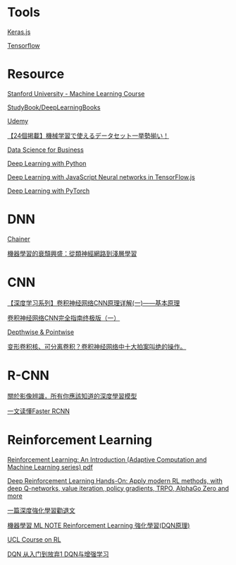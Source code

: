 
Tools
======

[Keras.js](https://transcranial.github.io/keras-js/#/mnist-cnn)

[Tensorflow](http://playground.tensorflow.org/)



Resource
==========

[Stanford University - Machine Learning Course](https://www.coursera.org/learn/machine-learning)

[StudyBook/DeepLearningBooks](https://github.com/changwookjun/StudyBook/tree/master/DeepLearningBooks)

[Udemy](https://udemy.benesse.co.jp/ai/)

[【24個掲載】機械学習で使えるデータセット一挙勢揃い！](https://www.codexa.net/ml-dataset-list/)

[Data Science for Business](https://github.com/lhduc94/IT-Ebooks/blob/master/Data%20Science%20for%20Business.pdf)

[Deep Learning with Python](https://www.manning.com/books/deep-learning-with-python)

[Deep Learning with JavaScript Neural networks in TensorFlow.js](https://www.manning.com/books/deep-learning-with-javascript)

[Deep Learning with PyTorch](https://www.manning.com/books/deep-learning-with-pytorch)


DNN
======

[Chainer](https://tutorials.chainer.org/ja/)

[機器學習的衰頹興盛：從類神經網路到淺層學習](https://www.stockfeel.com.tw/%E6%A9%9F%E5%99%A8%E5%AD%B8%E7%BF%92%E7%9A%84%E8%A1%B0%E9%A0%B9%E8%88%88%E7%9B%9B%EF%BC%9A%E5%BE%9E%E9%A1%9E%E7%A5%9E%E7%B6%93%E7%B6%B2%E8%B7%AF%E5%88%B0%E6%B7%BA%E5%B1%A4%E5%AD%B8%E7%BF%92/)



CNN
======

[【深度学习系列】卷积神经网络CNN原理详解(一)——基本原理](https://www.cnblogs.com/charlotte77/p/7759802.html)

[卷积神经网络CNN完全指南终极版（一）](https://zhuanlan.zhihu.com/p/27908027)

[Depthwise & Pointwise](https://blog.csdn.net/tintinetmilou/article/details/81607721)

[变形卷积核、可分离卷积？卷积神经网络中十大拍案叫绝的操作。](https://zhuanlan.zhihu.com/p/28749411)



R-CNN
======

[關於影像辨識，所有你應該知道的深度學習模型](https://medium.com/cubo-ai/%E7%89%A9%E9%AB%94%E5%81%B5%E6%B8%AC-object-detection-740096ec4540)

[一文读懂Faster RCNN](https://zhuanlan.zhihu.com/p/31426458)



Reinforcement Learning
=======================
  
[Reinforcement Learning: An Introduction (Adaptive Computation and Machine Learning series) pdf](http://incompleteideas.net/book/bookdraft2017nov5.pdf)

[Deep Reinforcement Learning Hands-On: Apply modern RL methods, with deep Q-networks, value iteration, policy gradients, TRPO, AlphaGo Zero and more ](https://books.google.co.jp/books?id=xKdhDwAAQBAJ&pg=PR15&lpg=PR15&dq=Deep+Reinforcement+Learning+Hands-On:+Apply+modern+RL+methods,+with+deep+Q-networks,+value+iteration,+policy+gradients,+TRPO,+AlphaGo+Zero+and+more+pdf&source=bl&ots=wTddkr2fcG&sig=ACfU3U1aUUjt8NifibvCjVgsbYsWrrhdYw&hl=ja&sa=X&ved=2ahUKEwirp8iara7jAhUvE6YKHfcODyEQ6AEwCXoECAkQAQ#v=onepage&q&f=false)

[一篇深度強化學習勸退文](https://bigdatafinance.tw/index.php/tech/data-processing/528-2018-02-27-04-31-42)

[機器學習 ML NOTE Reinforcement Learning 強化學習(DQN原理)](https://medium.com/%E9%9B%9E%E9%9B%9E%E8%88%87%E5%85%94%E5%85%94%E7%9A%84%E5%B7%A5%E7%A8%8B%E4%B8%96%E7%95%8C/%E6%A9%9F%E5%99%A8%E5%AD%B8%E7%BF%92-ml-note-reinforcement-learning-%E5%BC%B7%E5%8C%96%E5%AD%B8%E7%BF%92-dqn-%E5%AF%A6%E4%BD%9Catari-game-7f9185f833b0)

[UCL Course on RL](http://www0.cs.ucl.ac.uk/staff/D.Silver/web/Teaching.html)

[DQN 从入门到放弃1 DQN与增强学习](https://zhuanlan.zhihu.com/p/21262246?refer=intelligentunit)
